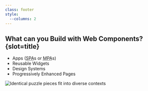 ```yaml
---
class: footer
style:
  --columns: 2
---
```

## What can you Build with Web Components? {slot=title}

- Apps (<abbr title="single page application">SPA</abbr>s or <abbr 
  title="multipage application">MPA</abbr>s)
- Reusable Widgets
- Design Systems
- Progressively Enhanced Pages

![Identical puzzle pieces fit into diverse contexts](web-component-uses.svg) 

